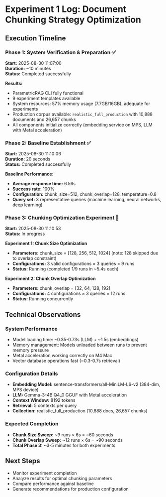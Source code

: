 # Experiment 1 Log: Document Chunking Strategy Optimization

## Execution Timeline

### Phase 1: System Verification & Preparation ✅
**Start:** 2025-08-30 11:07:00  
**Duration:** ~10 minutes  
**Status:** Completed successfully

**Results:**
- ParametricRAG CLI fully functional
- 9 experiment templates available
- System resources: 57% memory usage (7.7GB/16GB), adequate for experiments
- Production corpus available: `realistic_full_production` with 10,888 documents and 26,657 chunks
- All components initialize correctly (embedding service on MPS, LLM with Metal acceleration)

### Phase 2: Baseline Establishment ✅  
**Start:** 2025-08-30 11:10:06  
**Duration:** 20 seconds  
**Status:** Completed successfully

**Baseline Performance:**
- **Average response time:** 6.56s
- **Success rate:** 100%
- **Configuration:** chunk_size=512, chunk_overlap=128, temperature=0.8
- **Query set:** 3 representative queries (machine learning, neural networks, deep learning)

### Phase 3: Chunking Optimization Experiment 🔄
**Start:** 2025-08-30 11:10:53  
**Status:** In progress

**Experiment 1: Chunk Size Optimization**
- **Parameters:** chunk_size = [128, 256, 512, 1024] (note: 128 skipped due to overlap constraint)
- **Configurations:** 3 valid configurations × 3 queries = 9 runs
- **Status:** Running (completed 1/9 runs in ~5.4s each)

**Experiment 2: Chunk Overlap Optimization**
- **Parameters:** chunk_overlap = [32, 64, 128, 192]  
- **Configurations:** 4 configurations × 3 queries = 12 runs
- **Status:** Running concurrently

## Technical Observations

### System Performance
- Model loading time: ~0.35-0.73s (LLM) + ~1.5s (embeddings)
- Memory management: Models unloaded between runs to prevent memory pressure
- Metal acceleration working correctly on M4 Mac
- Vector database operations fast (~0.3-0.7s retrieval)

### Configuration Details
- **Embedding Model:** sentence-transformers/all-MiniLM-L6-v2 (384-dim, MPS device)
- **LLM:** Gemma-3-4B Q4_0 GGUF with Metal acceleration
- **Context Window:** 8192 tokens
- **Retrieval:** 5 contexts per query
- **Collection:** realistic_full_production (10,888 docs, 26,657 chunks)

### Expected Completion
- **Chunk Size Sweep:** ~9 runs × 6s = ~60 seconds
- **Chunk Overlap Sweep:** ~12 runs × 6s = ~90 seconds
- **Total Phase 3:** ~3-5 minutes for both experiments

## Next Steps
- Monitor experiment completion
- Analyze results for optimal chunking parameters
- Compare performance against baseline
- Generate recommendations for production configuration